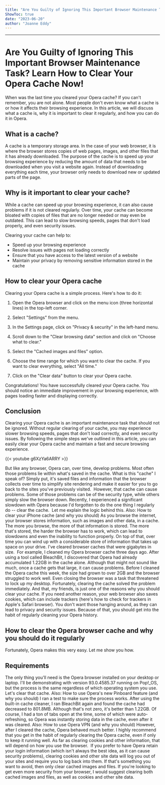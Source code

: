 ```yaml
---
title: "Are You Guilty of Ignoring This Important Browser Maintenance Task? Learn How to Clear Your Opera Cache Now!"
ShowToc: true 
date: "2023-06-20"
author: "Joanne Eddy"
---
```

*****
# Are You Guilty of Ignoring This Important Browser Maintenance Task? Learn How to Clear Your Opera Cache Now!

When was the last time you cleared your Opera cache? If you can't remember, you are not alone. Most people don't even know what a cache is or how it affects their browsing experience. In this article, we will discuss what a cache is, why it is important to clear it regularly, and how you can do it in Opera.

## What is a cache?

A cache is a temporary storage area. In the case of your web browser, it is where the browser stores copies of web pages, images, and other files that it has already downloaded. The purpose of the cache is to speed up your browsing experience by reducing the amount of data that needs to be downloaded when you visit a website again. Instead of downloading everything each time, your browser only needs to download new or updated parts of the page.

## Why is it important to clear your cache?

While a cache can speed up your browsing experience, it can also cause problems if it is not cleared regularly. Over time, your cache can become bloated with copies of files that are no longer needed or may even be outdated. This can lead to slow browsing speeds, pages that don't load properly, and even security issues.

Clearing your cache can help to:

- Speed up your browsing experience
- Resolve issues with pages not loading correctly
- Ensure that you have access to the latest version of a website
- Maintain your privacy by removing sensitive information stored in the cache

## How to clear your Opera cache

Clearing your Opera cache is a simple process. Here's how to do it:

1. Open the Opera browser and click on the menu icon (three horizontal lines) in the top-left corner.

2. Select "Settings" from the menu.

3. In the Settings page, click on "Privacy & security" in the left-hand menu.

4. Scroll down to the "Clear browsing data" section and click on "Choose what to clear."

5. Select the "Cached images and files" option.

6. Choose the time range for which you want to clear the cache. If you want to clear everything, select "All time."

7. Click on the "Clear data" button to clear your Opera cache.

Congratulations! You have successfully cleared your Opera cache. You should notice an immediate improvement in your browsing experience, with pages loading faster and displaying correctly.

## Conclusion

Clearing your Opera cache is an important maintenance task that should not be ignored. Without regular clearing of your cache, you may experience slower browsing speeds, pages that don't load correctly, and even security issues. By following the simple steps we've outlined in this article, you can easily clear your Opera cache and maintain a fast and secure browsing experience.

{{< youtube g6XzYa6ARRY >}} 



But like any browser, Opera can, over time, develop problems. Most often those problems lie within what's saved in the cache.
What is this "cache" I speak of? Simply put, it's saved files and information that the browser collects over time to simplify site rendering and make it easier for you to go back to the sites you've previously visited. 
However, that cache can cause problems. Some of those problems can be of the security type, while others simply slow the browser down. Recently, I experienced a significant slowdown with Opera because I'd forgotten to do the one thing I regularly do -- clear the cache. 
Let me explain the logic behind this.
Also: How to clear your iPhone cache (and why you should)
As you browse the internet, your browser stores information, such as images and other data, in a cache. The more you browse, the more of that information is stored. The more that's stored, the harder the browser has to work, which can lead to slowdowns and even the inability to function properly. On top of that, over time you can wind up with a considerable store of information that takes up space on your drive. I've cleared browser caches that were gigabytes in size. 
For example, I cleaned my Opera browser cache three days ago. After using a tool called BleachBit, I discovered that Opera had already accumulated 1.22GB in the cache alone. Although that might not sound like much, once a cache gets that large, it can cause problems.
Before I cleaned the Opera cache this week, the size had grown to over 2GB and the browser struggled to work well. Even closing the browser was a task that threatened to lock up my desktop. Fortunately, clearing the cache solved the problem immediately.
And that, my friends, is just one of the reasons why you should clear your cache. If you need another reason, your web browser also saves cookies, which can include trackers (here's how to check for trackers in Apple's Safari browser). You don't want those hanging around, as they can lead to privacy and security issues. Because of that, you should get into the habit of regularly cleaning your Opera history.

 
## How to clear the Opera browser cache and why you should do it regularly


Fortunately, Opera makes this very easy. Let me show you how.

 
## Requirements


The only thing you'll need is the Opera browser installed on your desktop or laptop. I'll be demonstrating with version 93.0.4585.37 running on Pop!_OS, but the process is the same regardless of which operating system you use.
Let's clear that cache.
Also: How to use Opera's new Pinboard feature (and why you should)
I ran a test to make sure the process works. After using the built-in cache cleaner, I ran BleachBit again and found the cache had decreased to 801.8MB. Although that's not zero, it's better than 1.22GB. Of course, I had a ton of tabs open at the time, some of which were auto-refreshing, so Opera was instantly storing data in the cache, even after it was cleared.
Also: How to use Opera VPN (and why you should)
However, after I cleared the cache, Opera behaved much better.
I highly recommend that you get in the habit of regularly clearing the Opera cache, even if only to keep it running well. As far as clearing cookies and other information, that will depend on how you use the browser. 
If you prefer to have Opera retain your login information (which isn't always the best idea, as it can cause security problems), clearing cookies and other site data will log you out of your sites and require you to log back into them. If that's something you want to avoid, then only clear cached images and files.
If you're looking to get even more security from your browser, I would suggest clearing both cached images and files, as well as cookies and other site data.




